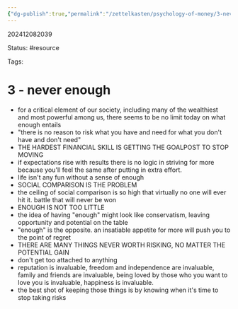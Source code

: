 ```yaml
---
{"dg-publish":true,"permalink":"/zettelkasten/psychology-of-money/3-never-enough/","updated":"2024-12-08T20:40:41.039-05:00"}
---
```


202412082039

Status: #resource

Tags:

# 3 - never enough
* for a critical element of our society, including many of the wealthiest and most powerful among us, there seems to be no limit today on what enough entails
* "there is no reason to risk what you have and need for what you don't have and don't need"
* THE HARDEST FINANCIAL SKILL IS GETTING THE GOALPOST TO STOP MOVING
* if expectations rise with results there is no logic in striving for more because you'll feel the same after putting in extra effort.
* life isn't any fun without a sense of enough
* SOCIAL COMPARISON IS THE PROBLEM
* the ceiling of social comparison is so high that virtually no one will ever hit it. battle that will never be won
* ENOUGH IS NOT TOO LITTLE
* the idea of having "enough" might look like conservatism, leaving opportunity and potential on the table
* "enough" is the opposite. an insatiable appetite for more will push you to the point of regret
* THERE ARE MANY THINGS NEVER WORTH RISKING, NO MATTER THE POTENTIAL GAIN
* don't get too attached to anything
* reputation is invaluable, freedom and independence are invaluable, family and friends are invaluable, being loved by those who you want to love you is invaluable, happiness is invaluable.
* the best shot of keeping those things is by knowing when it's time to stop taking risks
